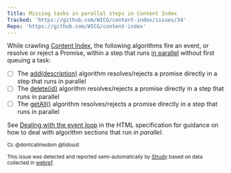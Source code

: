 ```yaml
---
Title: Missing tasks in parallel steps in Content Index
Tracked: 'https://github.com/WICG/content-index/issues/34'
Repo: 'https://github.com/WICG/content-index'
---
```


While crawling [Content Index](https://wicg.github.io/content-index/spec/), the following algorithms fire an event, or resolve or reject a Promise, within a step that runs [in parallel](https://html.spec.whatwg.org/multipage/infrastructure.html#in-parallel) without first queuing a task:
* [ ] The [add(description)](https://wicg.github.io/content-index/spec/#dom-contentindex-add) algorithm resolves/rejects a promise directly in a step that runs in parallel
* [ ] The [delete(id)](https://wicg.github.io/content-index/spec/#dom-contentindex-delete) algorithm resolves/rejects a promise directly in a step that runs in parallel
* [ ] The [getAll()](https://wicg.github.io/content-index/spec/#dom-contentindex-getall) algorithm resolves/rejects a promise directly in a step that runs in parallel

See [Dealing with the event loop](https://html.spec.whatwg.org/multipage/webappapis.html#event-loop-for-spec-authors) in the HTML specification for guidance on how to deal with algorithm sections that run *in parallel*.

<sub>Cc @dontcallmedom @tidoust</sub>

<sub>This issue was detected and reported semi-automatically by [Strudy](https://github.com/w3c/strudy/) based on data collected in [webref](https://github.com/w3c/webref/).</sub>
